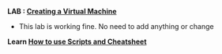 **LAB : [Creating a Virtual Machine](https://www.qwiklabs.com/focuses/3563?parent=catalog)**

 - This lab is working fine. No need to add anything or change

**Learn [How to use Scripts and Cheatsheet](/HOW-TO.md)**
